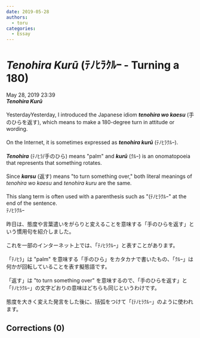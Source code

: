 ```yaml
---
date: 2019-05-28
authors:
  - toru
categories:
  - Essay
---
```


<h1 id="subject_show"><strong><em>Tenohira Kurū</strong></em> (ﾃﾉﾋﾗｸﾙｰ - Turning a 180)</h1>
<div class="date">May 28, 2019 23:39</div>
<div id="post"><div id="body_show_ori">
<strong><em>Tenohira Kurū</strong></em><br/><br/>YesterdayYesterday, I introduced the Japanese idiom <strong><em>tenohira wo kaesu</em></strong> (手のひらを返す), which means to make a 180-degree turn in attitude or wording.<br/><br/>On the Internet, it is sometimes expressed as <strong><em>tenohira kurū</em></strong> (ﾃﾉﾋﾗｸﾙｰ).<br/><br/><strong><em>Tenohira</em></strong> (ﾃﾉﾋﾗ/手のひら) means "palm" and <strong><em>kurū</em></strong> (ｸﾙｰ) is an onomatopoeia that represents that something rotates.<br/><br/>Since <strong><em>karsu</em></strong> (返す) means "to turn something over," both literal meanings of <em>tenohira wo kaesu</em> and <em>tenohira kuru</em> are the same.<br/><br/>This slang term is often used with a parenthesis such as "(ﾃﾉﾋﾗｸﾙｰ" at the end of the sentence.
</div></div>

<!-- more -->

<div id="post_ja"><div id="body_show_mo">
ﾃﾉﾋﾗｸﾙｰ<br/><br/>昨日は、態度や言葉遣いをがらりと変えることを意味する「手のひらを返す」という慣用句を紹介しました。<br/><br/>これを一部のインターネット上では、「ﾃﾉﾋﾗｸﾙｰ」と表すことがあります。<br/><br/>「ﾃﾉﾋﾗ」は "palm" を意味する「手のひら」をカタカナで書いたもの、「ｸﾙｰ」は何かが回転していることを表す擬態語です。<br/><br/>「返す」は "to turn something over" を意味するので、「手のひらを返す」と「ﾃﾉﾋﾗｸﾙｰ」の文字どおりの意味はどちらも同じというわけです。<br/><br/>態度を大きく変えた発言をした後に、括弧をつけて「(ﾃﾉﾋﾗｸﾙｰ」のように使われます。
</div></div>

## Corrections (0)
